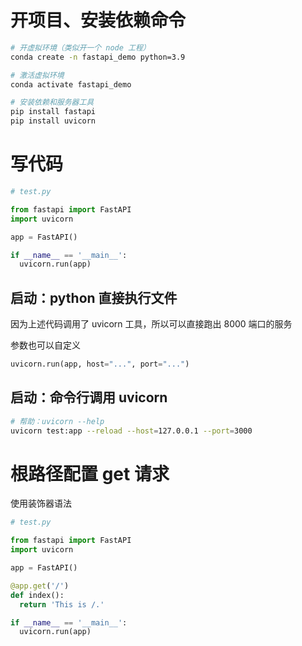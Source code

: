 # 开项目、安装依赖命令

``` sh
# 开虚拟环境（类似开一个 node 工程）
conda create -n fastapi_demo python=3.9

# 激活虚拟环境
conda activate fastapi_demo

# 安装依赖和服务器工具
pip install fastapi
pip install uvicorn
```

# 写代码

```python
# test.py

from fastapi import FastAPI
import uvicorn

app = FastAPI()

if __name__ == '__main__':
  uvicorn.run(app)
```

## 启动：python 直接执行文件

因为上述代码调用了 uvicorn 工具，所以可以直接跑出 8000 端口的服务

参数也可以自定义

``` python
uvicorn.run(app, host="...", port="...")
```



## 启动：命令行调用 uvicorn

``` sh
# 帮助：uvicorn --help
uvicorn test:app --reload --host=127.0.0.1 --port=3000
```

# 根路径配置 get 请求

使用装饰器语法

``` python
# test.py

from fastapi import FastAPI
import uvicorn

app = FastAPI()

@app.get('/')
def index():
  return 'This is /.'

if __name__ == '__main__':
  uvicorn.run(app)
```

